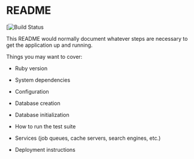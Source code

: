 # README

[![Build Status](https://codeship.com/projects/96440760-b5c5-0136-473c-7e589bd44839/status?branch=master)

This README would normally document whatever steps are necessary to get the
application up and running.

Things you may want to cover:

* Ruby version

* System dependencies

* Configuration

* Database creation

* Database initialization

* How to run the test suite

* Services (job queues, cache servers, search engines, etc.)

* Deployment instructions

